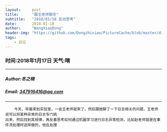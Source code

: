 ```yaml
---
layout:     post
title:      "跟王老师聊天"
subtitle:   "2018/01/18 反向思考"
date:       2018-01-18
author:     "WangXiaoDong"
header-img: "https://github.com/Dongzhixiao/PictureCache/blob/master/diaryPic/20180118.jpg?raw=true"
tags:
    - 日记
---
```



### 时间:2018年1月17日 天气:晴
-----
#####   Author:冬之晓
#####   Email: 347916416@qq.com
----------

```
    今天，早晨来到实验室，一会王老师就来了，然后跟她聊了一下日志相关的问题，王老师说可以将某种异常的日志专门挑
出来，然后找到其规律，再反着思考如何通过机器学习进行日志异常检测，比如赵老师就是在事件流处理时这样做的，他在处理

```


